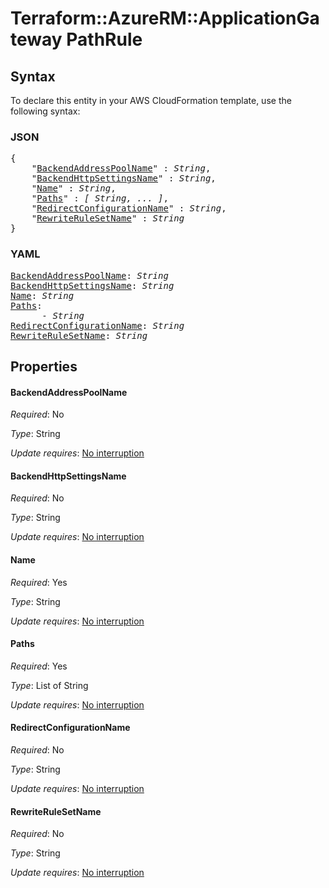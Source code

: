 # Terraform::AzureRM::ApplicationGateway PathRule

## Syntax

To declare this entity in your AWS CloudFormation template, use the following syntax:

### JSON

<pre>
{
    "<a href="#backendaddresspoolname" title="BackendAddressPoolName">BackendAddressPoolName</a>" : <i>String</i>,
    "<a href="#backendhttpsettingsname" title="BackendHttpSettingsName">BackendHttpSettingsName</a>" : <i>String</i>,
    "<a href="#name" title="Name">Name</a>" : <i>String</i>,
    "<a href="#paths" title="Paths">Paths</a>" : <i>[ String, ... ]</i>,
    "<a href="#redirectconfigurationname" title="RedirectConfigurationName">RedirectConfigurationName</a>" : <i>String</i>,
    "<a href="#rewriterulesetname" title="RewriteRuleSetName">RewriteRuleSetName</a>" : <i>String</i>
}
</pre>

### YAML

<pre>
<a href="#backendaddresspoolname" title="BackendAddressPoolName">BackendAddressPoolName</a>: <i>String</i>
<a href="#backendhttpsettingsname" title="BackendHttpSettingsName">BackendHttpSettingsName</a>: <i>String</i>
<a href="#name" title="Name">Name</a>: <i>String</i>
<a href="#paths" title="Paths">Paths</a>: <i>
      - String</i>
<a href="#redirectconfigurationname" title="RedirectConfigurationName">RedirectConfigurationName</a>: <i>String</i>
<a href="#rewriterulesetname" title="RewriteRuleSetName">RewriteRuleSetName</a>: <i>String</i>
</pre>

## Properties

#### BackendAddressPoolName

_Required_: No

_Type_: String

_Update requires_: [No interruption](https://docs.aws.amazon.com/AWSCloudFormation/latest/UserGuide/using-cfn-updating-stacks-update-behaviors.html#update-no-interrupt)

#### BackendHttpSettingsName

_Required_: No

_Type_: String

_Update requires_: [No interruption](https://docs.aws.amazon.com/AWSCloudFormation/latest/UserGuide/using-cfn-updating-stacks-update-behaviors.html#update-no-interrupt)

#### Name

_Required_: Yes

_Type_: String

_Update requires_: [No interruption](https://docs.aws.amazon.com/AWSCloudFormation/latest/UserGuide/using-cfn-updating-stacks-update-behaviors.html#update-no-interrupt)

#### Paths

_Required_: Yes

_Type_: List of String

_Update requires_: [No interruption](https://docs.aws.amazon.com/AWSCloudFormation/latest/UserGuide/using-cfn-updating-stacks-update-behaviors.html#update-no-interrupt)

#### RedirectConfigurationName

_Required_: No

_Type_: String

_Update requires_: [No interruption](https://docs.aws.amazon.com/AWSCloudFormation/latest/UserGuide/using-cfn-updating-stacks-update-behaviors.html#update-no-interrupt)

#### RewriteRuleSetName

_Required_: No

_Type_: String

_Update requires_: [No interruption](https://docs.aws.amazon.com/AWSCloudFormation/latest/UserGuide/using-cfn-updating-stacks-update-behaviors.html#update-no-interrupt)

